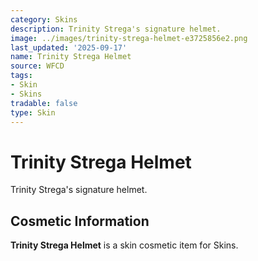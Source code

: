 ```yaml
---
category: Skins
description: Trinity Strega's signature helmet.
image: ../images/trinity-strega-helmet-e3725856e2.png
last_updated: '2025-09-17'
name: Trinity Strega Helmet
source: WFCD
tags:
- Skin
- Skins
tradable: false
type: Skin
---
```


# Trinity Strega Helmet

Trinity Strega's signature helmet.

## Cosmetic Information

**Trinity Strega Helmet** is a skin cosmetic item for Skins.

